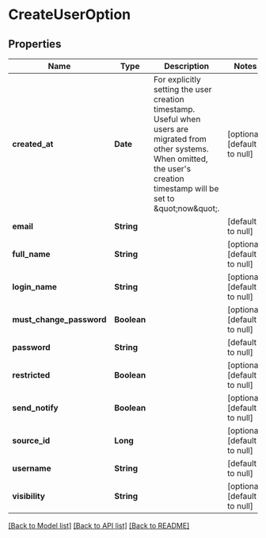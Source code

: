 # CreateUserOption
## Properties

| Name | Type | Description | Notes |
|------------ | ------------- | ------------- | -------------|
| **created\_at** | **Date** | For explicitly setting the user creation timestamp. Useful when users are migrated from other systems. When omitted, the user&#39;s creation timestamp will be set to \&quot;now\&quot;. | [optional] [default to null] |
| **email** | **String** |  | [default to null] |
| **full\_name** | **String** |  | [optional] [default to null] |
| **login\_name** | **String** |  | [optional] [default to null] |
| **must\_change\_password** | **Boolean** |  | [optional] [default to null] |
| **password** | **String** |  | [default to null] |
| **restricted** | **Boolean** |  | [optional] [default to null] |
| **send\_notify** | **Boolean** |  | [optional] [default to null] |
| **source\_id** | **Long** |  | [optional] [default to null] |
| **username** | **String** |  | [default to null] |
| **visibility** | **String** |  | [optional] [default to null] |

[[Back to Model list]](../README.md#documentation-for-models) [[Back to API list]](../README.md#documentation-for-api-endpoints) [[Back to README]](../README.md)

